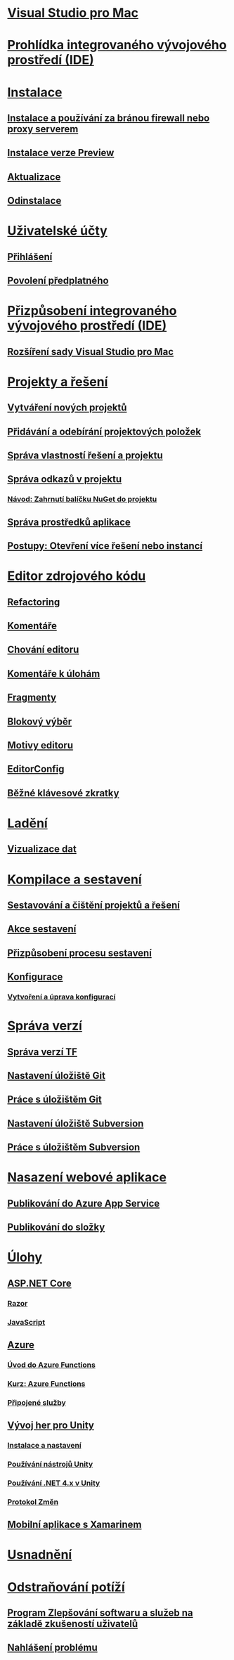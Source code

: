 # [Visual Studio pro Mac](index.yml)
# [Prohlídka integrovaného vývojového prostředí (IDE)](/visualstudio/mac/ide-tour/)

# [Instalace](/visualstudio/mac/installation/)
## [Instalace a používání za bránou firewall nebo proxy serverem](install-behind-a-firewall-or-proxy-server.md)
## [Instalace verze Preview](install-preview.md)
## [Aktualizace](update.md)
## [Odinstalace](uninstall.md)

# [Uživatelské účty](user-accounts.md)
## [Přihlášení](signing-in.md)
## [Povolení předplatného](enable-subscription.md)

# [Přizpůsobení integrovaného vývojového prostředí (IDE)](customizing-the-ide.md)
## [Rozšíření sady Visual Studio pro Mac](extending-visual-studio-mac.md)


# [Projekty a řešení](projects-and-solutions.md)
## [Vytváření nových projektů](create-new-projects.md)
## [Přidávání a odebírání projektových položek](add-and-remove-project-items.md)
## [Správa vlastností řešení a projektu](managing-solutions-and-project-properties.md)
## [Správa odkazů v projektu](managing-references-in-a-project.md)
### [Návod: Zahrnutí balíčku NuGet do projektu](nuget-walkthrough.md)
## [Správa prostředků aplikace](managing-app-resources.md)
## [Postupy: Otevření více řešení nebo instancí](open-multiple-solutions.md)

# [Editor zdrojového kódu](source-editor.md)
## [Refactoring](refactoring.md)
## [Komentáře](comments.md)
## [Chování editoru](editor-behavior.md)
## [Komentáře k úlohám](task-comments.md)
## [Fragmenty](snippets.md)
## [Blokový výběr](block-selection.md)
## [Motivy editoru](editor-themes.md)
## [EditorConfig](editorconfig.md)
## [Běžné klávesové zkratky](keyboard-shortcuts.md)

# [Ladění](debugging.md)
## [Vizualizace dat](data-visualizations.md)

# [Kompilace a sestavení](compiling-and-building.md)
## [Sestavování a čištění projektů a řešení](building-and-cleaning-projects-and-solutions.md)
## [Akce sestavení](build-actions.md)
## [Přizpůsobení procesu sestavení](customizing-build-system.md)
## [Konfigurace](configurations.md)
### [Vytvoření a úprava konfigurací](create-and-edit-configurations.md)

# [Správa verzí](version-control.md)
## [Správa verzí TF](tf-version-control.md)
## [Nastavení úložiště Git](set-up-git-repository.md)
## [Práce s úložištěm Git](working-with-git.md)
## [Nastavení úložiště Subversion](set-up-subversion-repository.md)
## [Práce s úložištěm Subversion](working-with-subversion.md)

# [Nasazení webové aplikace](web-app-deployment.md)
## [Publikování do Azure App Service](publish-app-svc.md)
## [Publikování do složky](publish-folder.md)


# [Úlohy](workloads.md)
## [ASP.NET Core](asp-net-core.md)
### [Razor](razor.md)
### [JavaScript](javascript.md)
## [Azure](azure-workload.md)
### [Úvod do Azure Functions](azure-functions.md)
### [Kurz: Azure Functions](azure-functions-lab.md)
### [Připojené služby](connected-services.md)
## [Vývoj her pro Unity](unity-tools.md)
### [Instalace a nastavení](setup-vsmac-tools-unity.md)
### [Používání nástrojů Unity](using-vsmac-tools-unity.md)
### [Používání .NET 4.x v Unity](/visualstudio/cross-platform/unity-scripting-upgrade/?context=visualstudio/mac/context)
### [Protokol Změn](/visualstudio/cross-platform/change-log-visual-studio-tools-for-unity-mac/?context=visualstudio/mac/context)
## [Mobilní aplikace s Xamarinem](/visualstudio/mac/xamarin)

# [Usnadnění](accessibility.md)

# [Odstraňování potíží](troubleshooting.md)
## [Program Zlepšování softwaru a služeb na základě zkušeností uživatelů](visual-studio-experience-improvement-program.md)
## [Nahlášení problému](report-a-problem.md)
